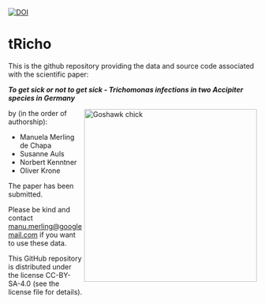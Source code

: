 [![DOI](https://zenodo.org/badge/DOI/10.5281/zenodo.4498953.svg)](https://zenodo.org/record/4498953)

# tRicho

This is the github repository providing the data and source code associated with the scientific paper:

***To get sick or not to get sick - Trichomonas infections in two Accipiter species in Germany***

<img src="https://github.com/courtiol/accipiteR/raw/master/chick.jpg" alt="Goshawk chick" align="right" width="350">

by (in the order of authorship):

- Manuela Merling de Chapa
- Susanne Auls
- Norbert Kenntner
- Oliver Krone

The paper has been submitted.

Please be kind and contact manu.merling@googlemail.com if you want to use these data.

This GitHub repository is distributed under the license CC-BY-SA-4.0 (see the license file for details).

